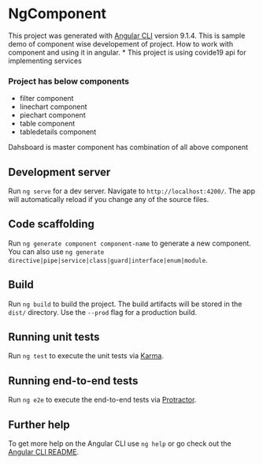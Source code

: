 # NgComponent

This project was generated with [Angular CLI](https://github.com/angular/angular-cli) version 9.1.4.
This is sample demo of component wise developement of project. How to work with component and using it in angular.
    * This project is using covide19 api for implementing services

### Project has below components
*   filter component
*   linechart component
*   piechart component
*   table component
*   tabledetails component

Dahsboard is master component has combination of all above component

## Development server

Run `ng serve` for a dev server. Navigate to `http://localhost:4200/`. The app will automatically reload if you change any of the source files.

## Code scaffolding

Run `ng generate component component-name` to generate a new component. You can also use `ng generate directive|pipe|service|class|guard|interface|enum|module`.

## Build

Run `ng build` to build the project. The build artifacts will be stored in the `dist/` directory. Use the `--prod` flag for a production build.

## Running unit tests

Run `ng test` to execute the unit tests via [Karma](https://karma-runner.github.io).

## Running end-to-end tests

Run `ng e2e` to execute the end-to-end tests via [Protractor](http://www.protractortest.org/).

## Further help

To get more help on the Angular CLI use `ng help` or go check out the [Angular CLI README](https://github.com/angular/angular-cli/blob/master/README.md).
